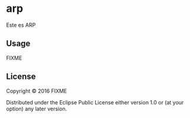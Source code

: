 # arp

Este es ARP

## Usage

FIXME

## License

Copyright © 2016 FIXME

Distributed under the Eclipse Public License either version 1.0 or (at
your option) any later version.
